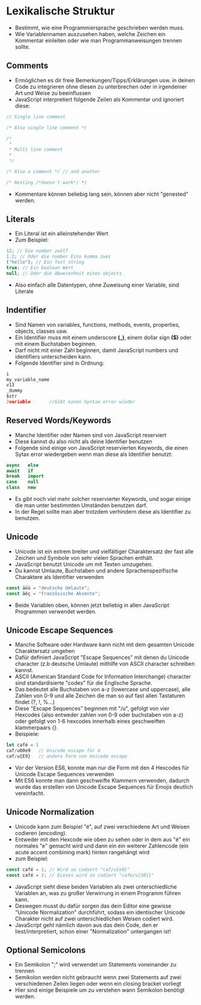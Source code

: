 # Lexikalische Struktur

- Bestimmt, wie eine Programmiersprache geschrieben werden muss.
- Wie Variablennamen auszusehen haben, welche Zeichen ein Kommentar einleiten oder wie man Programmanweisungen trennen sollte.

## Comments

- Ermöglichen es dir freie Bemerkungen/Tipps/Erklärungen usw. in deinen Code zu integrieren ohne diesen zu unterbrechen oder in irgendeiner Art und Weise zu beeinflussen
- JavaScript interpretiert folgende Zeilen als Kommentar und ignoriert diese:

```js
// Single line comment

/* Also single line comment */

/*
 *
 * Multi line comment
 *
 */

/* Also a comment */ // and another

/* Nesting /*doesn't work*/ */
```

- Kommentare können beliebig lang sein, können aber nicht "genested" werden.

## Literals

- Ein Literal ist ein alleinstehender Wert
- Zum Beispiel:

```js
12; // Die number zwölf
1.2; // Oder die number Eins komma zwei
("hello"); // Ein Text string
true; // Ein boolean Wert
null; // Oder die Abwesenheit eines objects
```

- Also einfach alle Datentypen, ohne Zuweisung einer Variable, sind Literale

## Indentifier

- Sind Namen von variables, functions, methods, events, properties, objects, classes usw.
- Ein Identifier muss mit einem underscore **(\_)**, einem dollar sign **($)** oder mit einem Buchstaben beginnen.
- Darf nicht mit einer Zahl beginnen, damit JavaScript numbers und identifiers unterscheiden kann.
- Folgende Identifier sind in Ordnung:

```js
i
my_variable_name
v13
_dummy
$str
3variable       //Gibt einen Syntax error wieder
```

## Reserved Words/Keywords

- Manche Identifier oder Namen sind von JavaScript reserviert
- Diese kannst du also nicht als deine Identifier benutzen
- Folgende sind einige von JavaScript reservierten Keywords, die einen Sytax error wiedergeben wenn man diese als Identifier benutzt:

```js
async   else
await   if
break   import
case    null
class   new
```

- Es gibt noch viel mehr solcher reservierter Keywords, und sogar einige die man unter bestimmten Umständen benutzen darf.
- In der Regel sollte man aber trotzdem verhindern diese als Identifier zu benutzen.

## Unicode

- Unicode ist ein extrem breiter und vielfältiger Charaktersatz der fast alle Zeichen und Symbole von sehr vielen Sprachen enthält.
- JavaScript benutzt Unicode um mit Texten umzugehen.
- Du kannst Umlaute, Buchstaben und andere Sprachenspezifische Charaktere als Identifier verwenden

```js
const äöü = "deutsche Umlaute";
const âéç = "französische Akzente";
```

- Beide Variablen oben, können jetzt beliebig in allen JavaScript Programmen verwendet werden.

## Unicode Escape Sequences

- Manche Software oder Hardware kann nicht mit dem gesamten Unicode Charaktersatz umgehen
- Dafür definiert JavaScript "Escape Sequences" mit denen du Unicode character (z.b deutsche Umlaute) mithilfe von ASCII character schreiben kannst.
- ASCII (American Standard Code for Information Interchange) character sind standardisierte "codes" für die Englische Sprache.
- Das bedeutet alle Buchstaben von a-z (lowercase und uppercase), alle Zahlen von 0-9 und alle Zeichen die man so auf fast allen Tastaturen findet (?, !, %...)
- Diese "Escape Sequences" beginnen mit "/u", gefolgt von vier Hexcodes (also entweder zahlen von 0-9 oder buchstaben von a-z) oder gefolgt von 1-6 hexcodes innerhalb eines geschweiften klammerpaars {}.
- Beispiele:

```js
let café = 1
caf/u00e9   // Unicode escape für é
caf/u{E9}   // andere Form von Unicode escape
```

- Vor der Version ES6, konnte man nur die Form mit den 4 Hexcodes für Unicode Escape Sequences verwenden
- Mit ES6 konnte man dann geschweifte Klammern verwenden, dadurch wurde das erstellen von Unicode Escape Sequences für Emojis deutlich vereinfacht.

## Unicode Normalization

- Unicode kann zum Beispiel "é", auf zwei verschiedene Art und Weisen codieren (encoding).
- Entweder mit den Hexcode wie oben zu sehen oder in dem aus "é" ein normales "e" gemacht wird und dann ein ein weiterer Zahlencode (ein acute accent combining mark) hinten rangehängt wird
- zum Beispiel:

```js
const café = 1; // Wird so codiert "caf/u{e9}"
const café = 2; // Dieses wird so codiert "cafe/u{301}"
```

- JavaScript sieht diese beiden Variablen als zwei unterschiedliche Variablen an, was zu großer Verwirrung in einem Programm führen kann.
- Deswegen musst du dafür sorgen das dein Editor eine gewisse "Unicode Normalization" durchführt, sodass ein identischer Unicode Charakter nicht auf zwei unterschiedlichen Weisen codiert wird.
- JavaScript geht nämlich davon aus das dein Code, den er liest/interpretiert, schon einer "Normalization" untergangen ist!

## Optional Semicolons

- Ein Semikolon ";" wird verwendet um Statements voneinander zu trennen
- Semikolon werden nicht gebraucht wenn zwei Statements auf zwei verschiedenen Zeilen liegen oder wenn ein closing bracket vorliegt
- Hier sind einige Beispiele um zu verstehen wann Semikolon benötigt werden.
